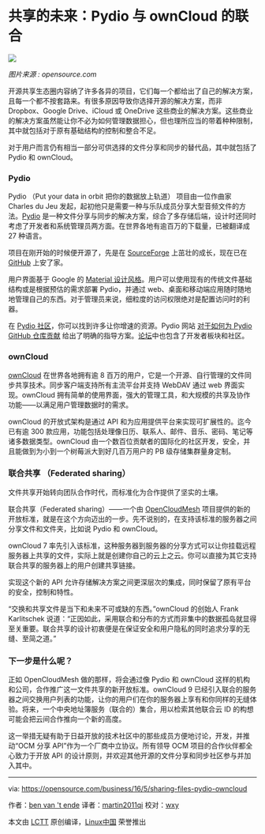 共享的未来：Pydio 与 ownCloud 的联合 
=========================================================

![](https://opensource.com/sites/default/files/styles/image-full-size/public/images/business/BIZ_darwincloud_520x292_0311LL.png?itok=5yWIaEDe)

*图片来源 : opensource.com*

开源共享生态圈内容纳了许多各异的项目，它们每一个都给出了自己的解决方案，且每一个都不按套路来。有很多原因导致你选择开源的解决方案，而非 Dropbox、Google Drive、iCloud 或 OneDrive 这些商业的解决方案。这些商业的解决方案虽然能让你不必为如何管理数据担心，但也理所应当的带着种种限制，其中就包括对于原有基础结构的控制和整合不足。

对于用户而言仍有相当一部分可供选择的文件分享和同步的替代品，其中就包括了 Pydio 和 ownCloud。

### Pydio

Pydio （Put your data in orbit 把你的数据放上轨道） 项目由一位作曲家 Charles du Jeu 发起，起初他只是需要一种与乐队成员分享大型音频文件的方法。[Pydio][1] 是一种文件分享与同步的解决方案，综合了多存储后端，设计时还同时考虑了开发者和系统管理员两方面。在世界各地有逾百万的下载量，已被翻译成 27 种语言。

项目在刚开始的时候便开源了，先是在 [SourceForge][2] 上茁壮的成长，现在已在 [GitHub][3] 上安了家。

用户界面基于 Google 的 [Material 设计风格][4]。用户可以使用现有的传统文件基础结构或是根据预估的需求部署 Pydio，并通过 web、桌面和移动端应用随时随地地管理自己的东西。对于管理员来说，细粒度的访问权限绝对是配置访问时的利器。

在 [Pydio 社区][5]，你可以找到许多让你增速的资源。Pydio 网站 [对于如何为 Pydio GitHub 仓库贡献][6] 给出了明确的指导方案。[论坛][7]中也包含了开发者板块和社区。

### ownCloud

[ownCloud][8] 在世界各地拥有逾 8 百万的用户，它是一个开源、自行管理的文件同步共享技术。同步客户端支持所有主流平台并支持 WebDAV 通过 web 界面实现。ownCloud 拥有简单的使用界面，强大的管理工具，和大规模的共享及协作功能——以满足用户管理数据时的需求。

ownCloud 的开放式架构是通过 API 和为应用提供平台来实现可扩展性的。迄今已有逾 300 款应用，功能包括处理像日历、联系人、邮件、音乐、密码、笔记等诸多数据类型。ownCloud 由一个数百位贡献者的国际化的社区开发，安全，并且能做到为小到一个树莓派大到好几百万用户的 PB 级存储集群量身定制。

### 联合共享 （Federated sharing）

文件共享开始转向团队合作时代，而标准化为合作提供了坚实的土壤。

联合共享（Federated sharing）——一个由 [OpenCloudMesh][9] 项目提供的新的开放标准，就是在这个方向迈出的一步。先不说别的，在支持该标准的服务器之间分享文件和文件夹，比如说 Pydio 和 ownCloud。

ownCloud 7 率先引入该标准，这种服务器到服务器的分享方式可以让你挂载远程服务器上共享的文件，实际上就是创建你自己的云上之云。你可以直接为其它支持联合共享的服务器上的用户创建共享链接。

实现这个新的 API 允许存储解决方案之间更深层次的集成，同时保留了原有平台的安全，控制和特性。

“交换和共享文件是当下和未来不可或缺的东西。”ownCloud 的创始人 Frank Karlitschek 说道：“正因如此，采用联合和分布的方式而非集中的数据孤岛就显得至关重要。联合共享的设计初衷便是在保证安全和用户隐私的同时追求分享的无缝、至简之道。”

### 下一步是什么呢？

正如 OpenCloudMesh 做的那样，将会通过像 Pydio 和 ownCloud 这样的机构和公司，合作推广这一文件共享的新开放标准。ownCloud 9 已经引入联合的服务器之间交换用户列表的功能，让你的用户们在你的服务器上享有和你同样的无缝体验。将来，一个中央地址簿服务（联合的）集合，用以检索其他联合云 ID 的构想可能会把云间合作推向一个新的高度。

这一举措无疑有助于日益开放的技术社区中的那些成员方便地讨论，开发，并推动“OCM 分享 API”作为一个厂商中立协议。所有领导 OCM 项目的合作伙伴都全心致力于开放 API 的设计原则，并欢迎其他开源的文件分享和同步社区参与并加入其中。

--------------------------------------------------------------------------------

via: https://opensource.com/business/16/5/sharing-files-pydio-owncloud

作者：[ben van 't ende][a]
译者：[martin2011qi](https://github.com/martin2011qi)
校对：[wxy](https://github.com/wxy)

本文由 [LCTT](https://github.com/LCTT/TranslateProject) 原创编译，[Linux中国](https://linux.cn/) 荣誉推出

[a]: https://opensource.com/users/benvantende
[1]: https://pydio.com/
[2]: https://sourceforge.net/projects/ajaxplorer/
[3]: https://github.com/pydio/
[4]: https://www.google.com/design/spec/material-design/introduction.html
[5]: https://pydio.com/en/community
[6]: https://pydio.com/en/community/contribute
[7]: https://pydio.com/forum/f
[8]: https://owncloud.org/
[9]: https://wiki.geant.org/display/OCM/Open+Cloud+Mesh
